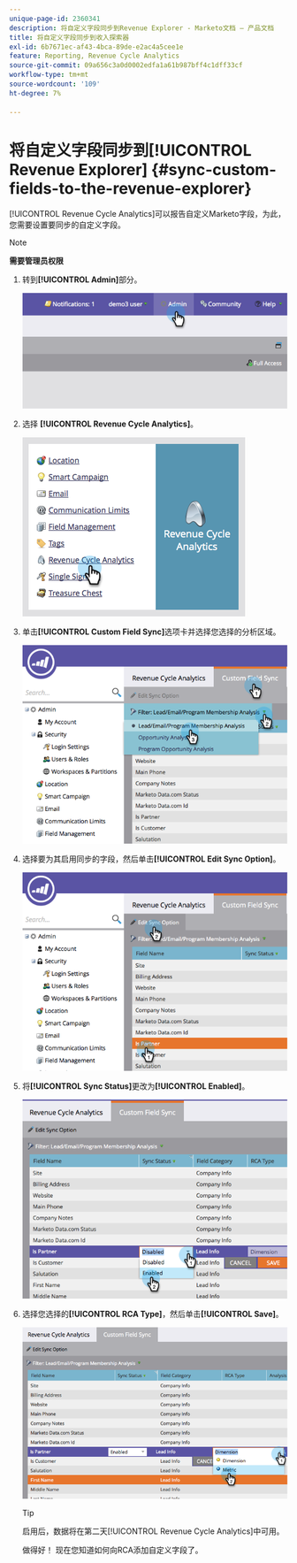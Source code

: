 ```yaml
---
unique-page-id: 2360341
description: 将自定义字段同步到Revenue Explorer - Marketo文档 — 产品文档
title: 将自定义字段同步到收入探索器
exl-id: 6b7671ec-af43-4bca-89de-e2ac4a5cee1e
feature: Reporting, Revenue Cycle Analytics
source-git-commit: 09a656c3a0d0002edfa1a61b987bff4c1dff33cf
workflow-type: tm+mt
source-wordcount: '109'
ht-degree: 7%

---
```


# 将自定义字段同步到[!UICONTROL Revenue Explorer] {#sync-custom-fields-to-the-revenue-explorer}

[!UICONTROL Revenue Cycle Analytics]可以报告自定义Marketo字段，为此，您需要设置要同步的自定义字段。

>[!NOTE]
>
>**需要管理员权限**

1. 转到&#x200B;**[!UICONTROL Admin]**&#x200B;部分。

   ![](assets/image2014-9-19-9-3a51-3a11.png)

1. 选择 **[!UICONTROL Revenue Cycle Analytics]**。

   ![](assets/image2014-9-19-9-3a51-3a19.png)

1. 单击&#x200B;**[!UICONTROL Custom Field Sync]**&#x200B;选项卡并选择您选择的分析区域。

   ![](assets/image2014-9-19-9-3a51-3a26.png)

1. 选择要为其启用同步的字段，然后单击&#x200B;**[!UICONTROL Edit Sync Option]**。

   ![](assets/image2014-9-19-9-3a51-3a36.png)

1. 将&#x200B;**[!UICONTROL Sync Status]**&#x200B;更改为&#x200B;**[!UICONTROL Enabled]**。

   ![](assets/image2014-9-19-9-3a51-3a45.png)

1. 选择您选择的&#x200B;**[!UICONTROL RCA Type]**，然后单击&#x200B;**[!UICONTROL Save]**。

   ![](assets/image2014-9-19-9-3a51-3a52.png)

   >[!TIP]
   >
   >启用后，数据将在第二天[!UICONTROL Revenue Cycle Analytics]中可用。

   做得好！ 现在您知道如何向RCA添加自定义字段了。
